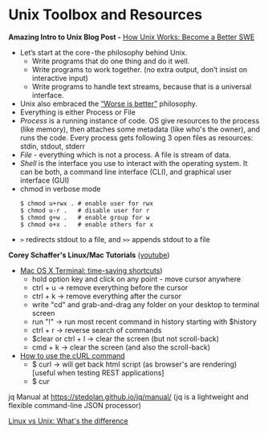 # Unix Toolbox and Resources

**Amazing Intro to Unix Blog Post -** [How Unix Works: Become a Better SWE](https://neilkakkar.com/unix.html)
  - Let’s start at the core - the philosophy behind Unix.
     - Write programs that do one thing and do it well.
     - Write programs to work together. (no extra output, don’t insist on interactive input)
     - Write programs to handle text streams, because that is a universal interface.
 - Unix also embraced the [“Worse is better”](https://blog.codinghorror.com/worse-is-better/) philosophy.
 - Everything is either Process or File
 - *Process* is a running instance of code. OS give resources to the process (like memory), then attaches some metadata (like who's the owner), and runs the code. Every process gets following 3 open files as resources: stdin, stdout, stderr
 - *File* - everything which is not a process. A file is stream of data.
 - *Shell* is the interface you use to interact with the operating system. It can be both, a command line interface (CLI), and graphical user interface (GUI)
 - chmod in verbose mode
    ```
    $ chmod u+rwx . # enable user for rwx
    $ chmod u-r .   # disable user for r
    $ chmod g+w .   # enable group for w
    $ chmod o+x .   # enable others for x
    ```
  - `>` redirects stdout to a file, and `>>` appends stdout to a file

**Corey Schaffer's Linux/Mac Tutorials** ([youtube](https://www.youtube.com/watch?v=j6vKLJxAKfw&list=PL-osiE80TeTvGhHkpvfmKWOiIPF8UVy6c))
 - [Mac OS X Terminal: time-saving shortcuts](https://www.youtube.com/watch?v=TXzrk3b9sKM&list=PL-osiE80TeTvGhHkpvfmKWOiIPF8UVy6c&index=11))
    - hold option key and click on any point  - move cursor anywhere
    - ctrl + u   -> remove everything before the cursor
    - ctrl + k   -> remove everything after the cursor
    - write "cd" and grab-and-drag any folder on your desktop to terminal screen
    - run "!<text>"  -> run most recent command in history starting with $history
    - ctrl + r -> reverse search of commands
    - $clear or ctrl + l  ->  clear the screen (but not scroll-back)
    - cmd + k  -> clear the screen (and also the scroll-back)
 - [How to use the cURL command](https://www.youtube.com/watch?v=WxUVU0b95Oc&list=PL-osiE80TeTvGhHkpvfmKWOiIPF8UVy6c&index=5)
    - $ curl <URL>   -> will get back html script (as browser's are rendering)
    [useful when testing REST applications]
    - $ cur
    
jq Manual at https://stedolan.github.io/jq/manual/ (jq is a lightweight and flexible command-line JSON processor)
    
[Linux vs Unix: What's the difference](https://opensource.com/article/18/5/differences-between-linux-and-unix)
